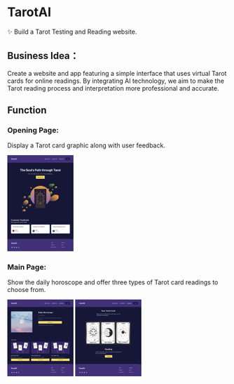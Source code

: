 # TarotAI
✨ Build a Tarot Testing and Reading website.

## Business Idea：
Create a website and app featuring a simple interface that uses virtual Tarot cards for online readings. By integrating AI technology, we aim to make the Tarot reading process and interpretation more professional and accurate.

## Function

<p align="center">
  <h3>Opening Page:</h3>
  <p>Display a Tarot card graphic along with user feedback.</p>
  <img src="Figma/Tarot1.png" alt="main" width="30%" height="30%" />
  <h3>Main Page:</h3>
  <p>Show the daily horoscope and offer three types of Tarot card readings to choose from.</p>
  <img src="Figma/Tarot2.png" alt="main" width="30%" height="30%" />
  <img src="Figma/Tarot3.png" alt="main" width="30%" height="30%" />
</p>
